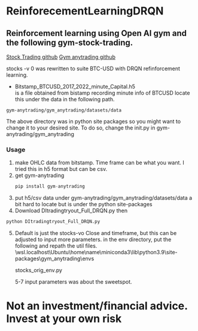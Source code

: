 # ReinforecementLearningDRQN

## Reinforcement learning using Open AI gym and the following gym-stock-trading.
[Stock Trading github](https://github.com/duhfrazee/gym-stock-trading)
[Gym anytrading github](https://github.com/AminHP/gym-anytrading)

stocks -v 0 was rewritten to suite BTC-USD with DRQN refinforcement learning.

- Bitstamp_BTCUSD_2017_2022_minute_Capital.h5  
is a file obtained from bistamp recording minute info of BTCUSD
locate this under the data in the following path. 

` gym-anytrading/gym_anytrading/datasets/data `

The above directory was in python site packages so you might want to change it to your desired site. 
To do so, change the init.py in gym-anytrading/gym_anytrading


### Usage
1) make OHLC data from bitstamp. Time frame can be what you want. I tried this in h5 format but can be csv.
2) get gym-anytrading
   ```python
   pip install gym-anytrading
   ```
3) put h5/csv data under  gym-anytrading/gym_anytrading/datasets/data
   a bit hard to locate but is under the python site-packages 
4) Download DItradingtryout_Full_DRQN.py
then 

```python
python DItradingtryout_Full_DRQN.py
```
5) Default is just the stocks-vo Close and timeframe, but this can be adjusted to input more parameters.
   in the env directory, put the following and repath the util files.
   \\wsl.localhost\Ubuntu\home\name\miniconda3\lib\python3.9\site-packages\gym_anytrading\envs
   
   stocks_orig_env.py
   
   5-7 input parameters was about the sweetspot.
   



# Not an investment/financial advice. Invest at your own risk
